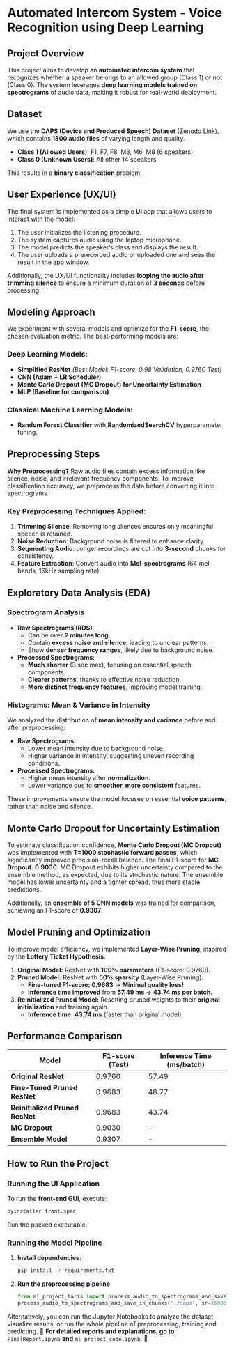 # **Automated Intercom System - Voice Recognition using Deep Learning**

## **Project Overview**

This project aims to develop an **automated intercom system** that recognizes whether a speaker belongs to an allowed group (Class 1) or not (Class 0). The system leverages **deep learning models trained on spectrograms** of audio data, making it robust for real-world deployment.

## **Dataset**

We use the **DAPS (Device and Produced Speech) Dataset** ([Zenodo Link](https://zenodo.org/records/4660670)), which contains **1800 audio files** of varying length and quality.

- **Class 1 (Allowed Users)**: F1, F7, F8, M3, M6, M8 (6 speakers)
- **Class 0 (Unknown Users)**: All other 14 speakers

This results in a **binary classification** problem.

## **User Experience (UX/UI)**

The final system is implemented as a simple **UI** app that allows users to interact with the model:

1. The user initializes the listening procedure.
2. The system captures audio using the laptop microphone.
3. The model predicts the speaker’s class and displays the result.
4. The user uploads a prerecorded audio or uploaded one and sees the result in the app window. 

Additionally, the UX/UI functionality includes **looping the audio after trimming silence** to ensure a minimum duration of **3 seconds** before processing.

## **Modeling Approach**

We experiment with several models and optimize for the **F1-score**, the chosen evaluation metric. The best-performing models are:

### **Deep Learning Models:**

- **Simplified ResNet** *(Best Model: F1-score: 0.98 Validation, 0.9760 Test)*
- **CNN (Adam + LR Scheduler)**
- **Monte Carlo Dropout (MC Dropout) for Uncertainty Estimation**
- **MLP (Baseline for comparison)**

### **Classical Machine Learning Models:**

- **Random Forest Classifier** with **RandomizedSearchCV** hyperparameter tuning.

## **Preprocessing Steps**

**Why Preprocessing?** Raw audio files contain excess information like silence, noise, and irrelevant frequency components. To improve classification accuracy, we preprocess the data before converting it into spectrograms.

### **Key Preprocessing Techniques Applied:**

1. **Trimming Silence**: Removing long silences ensures only meaningful speech is retained.
2. **Noise Reduction**: Background noise is filtered to enhance clarity.
3. **Segmenting Audio**: Longer recordings are cut into **3-second** chunks for consistency.
4. **Feature Extraction**: Convert audio into **Mel-spectrograms** (64 mel bands, 16kHz sampling rate).

## **Exploratory Data Analysis (EDA)**

### **Spectrogram Analysis**

- **Raw Spectrograms (RDS)**:
  - Can be over **2 minutes long**.
  - Contain **excess noise and silence**, leading to unclear patterns.
  - Show **denser frequency ranges**, likely due to background noise.
- **Processed Spectrograms**:
  - **Much shorter** (3 sec max), focusing on essential speech components.
  - **Clearer patterns**, thanks to effective noise reduction.
  - **More distinct frequency features**, improving model training.

### **Histograms: Mean & Variance in Intensity**

We analyzed the distribution of **mean intensity and variance** before and after preprocessing:

- **Raw Spectrograms:**
  - Lower mean intensity due to background noise.
  - Higher variance in intensity, suggesting uneven recording conditions.
- **Processed Spectrograms:**
  - Higher mean intensity after **normalization**.
  - Lower variance due to **smoother, more consistent** features.

These improvements ensure the model focuses on essential **voice patterns**, rather than noise and silence.

## **Monte Carlo Dropout for Uncertainty Estimation**

To estimate classification confidence, **Monte Carlo Dropout (MC Dropout)** was implemented with **T=1000 stochastic forward passes**, which significantly improved precision-recall balance. The final F1-score for **MC Dropout: 0.9030**. MC Dropout exhibits higher uncertainty compared to the ensemble method, as expected, due to its stochastic nature.
The ensemble model has lower uncertainty and a tighter spread, thus more stable predictions.

Additionally, an **ensemble of 5 CNN models** was trained for comparison, achieving an F1-score of **0.9307**.

## **Model Pruning and Optimization**

To improve model efficiency, we implemented **Layer-Wise Pruning**, inspired by the **Lottery Ticket Hypothesis**.

1. **Original Model:** ResNet with **100% parameters** (F1-score: 0.9760).
2. **Pruned Model:** ResNet with **50% sparsity** (Layer-Wise Pruning).
   - **Fine-tuned F1-score: 0.9683** → **Minimal quality loss!**
   - **Inference time improved** from **57.49 ms → 43.74 ms per batch.**
3. **Reinitialized Pruned Model:** Resetting pruned weights to their **original initialization** and training again.
   - **Inference time: 43.74 ms** (faster than original model).

## **Performance Comparison**

| Model                           | F1-score (Test) | Inference Time (ms/batch) |
| ------------------------------- | --------------- | ------------------------- |
| **Original ResNet**             | 0.9760          | 57.49                     |
| **Fine-Tuned Pruned ResNet**    | 0.9683          | 48.77                     |
| **Reinitialized Pruned ResNet** | 0.9683          | 43.74                     |
| **MC Dropout**                  | 0.9030          | -                         |
| **Ensemble Model**              | 0.9307          | -                         |

## **How to Run the Project**

### **Running the UI Application**

To run the **front-end GUI**, execute:

```bash
pyinstaller front.spec
```
Run the packed executable. 

### **Running the Model Pipeline**

1. **Install dependencies**:
   ```bash
   pip install -r requirements.txt
   ```
2. **Run the preprocessing pipeline**:
   ```python
   from ml_project_laris import process_audio_to_spectrograms_and_save_in_chunks
   process_audio_to_spectrograms_and_save_in_chunks('./daps', sr=16000, n_mels=64, cut_length=3, save_dir='./npy_spectrograms')
   ```

Alternatively, you can run the Jupyter Notebooks to analyze the dataset, visualize results, or run the whole pipeline of preprocessing, training and predicting.
🚀 **For detailed reports and explanations, go to** `FinalReport.ipynb` **and** `ml_project_code.ipynb`. 🚀

